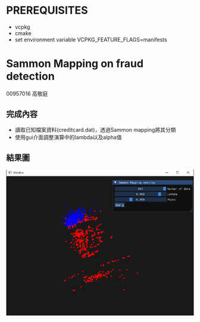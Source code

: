 # PREREQUISITES
- vcpkg
- cmake
- set environment variable VCPKG_FEATURE_FLAGS=manifests  

# Sammon Mapping on fraud detection
00957016 高敬庭 
## 完成內容
+ 讀取已知檔案資料(creditcard.dat)，透過Sammon mapping將其分類
+ 使用gui介面調整演算中的lambda以及alpha值

## 結果圖
![alt text](image.png)